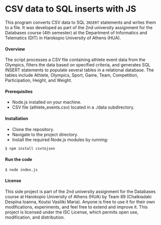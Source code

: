 
# CSV data to SQL inserts with JS

This program converts CSV data to SQL `INSERT` statements and writes them to a file. It was developed as part of the 2nd university assignment for the Databases course (4th semester) at the Department of Informatics and Telematics (DIT) in Harokopio University of Athens (HUA).

#### Overview
The script processes a CSV file containing athlete event data from the Olympics, filters the data based on specified criteria, and generates SQL INSERT statements to populate several tables in a relational database. The tables include Athlete, Olympics, Sport, Game, Team, Competition, Participation, Height, and Weight.


#### Prerequisites
- Node.js installed on your machine.
- CSV file (athlete_events.csv) located in a ./data subdirectory.

#### Installation

- Clone the repository.
- Navigate to the project directory.
- Install the required Node.js modules by running:

```bash
$ npm install csvtojson
```

#### Run the code

```bash
$ node index.js
```


#### License

This side project is part of the 2nd university assignment for the Databases course at Harokopio University of Athens (HUA) by Team 89 (Chalkiadaki Despina Ioanna, Koutsi Vasiliki Maria). Anyone is free to use it for their own modifications, experiments, and feel free to extend and improve it. This project is licensed under the ISC License, which permits open use, modification, and distribution.
